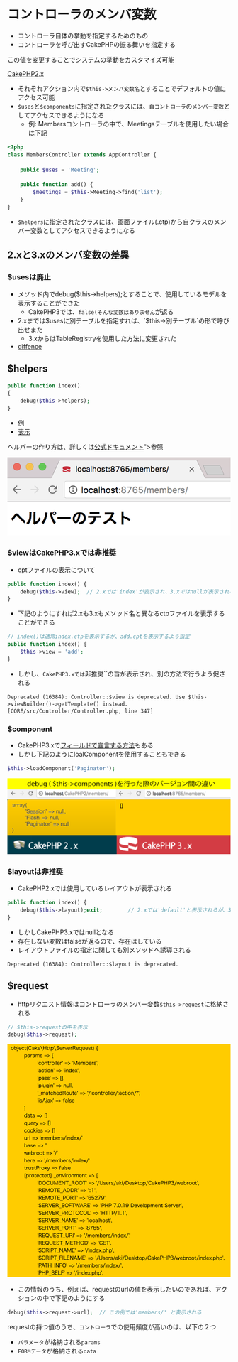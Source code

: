 # コントローラのメンバ変数

* コントローラ自体の挙動を指定するためのもの
* コントローラを呼び出すCakePHPの振る舞いを指定する

この値を変更することでシステムの挙動をカスタマイズ可能

[CakePHP2.x](MemberController.php)

* それぞれアクション内で`$this->メンバ変数名`とすることでデフォルトの値にアクセス可能
* `$uses`と`$components`に指定されたクラスには、`自コントローラ`の`メンバー変数`としてアクセスできるようになる
    * 例: Membersコントローラの中で、Meetingsテーブルを使用したい場合は下記

```php
<?php
class MembersController extends AppController {
    
    public $uses = 'Meeting';
    
    public function add() {
        $meetings = $this->Meeting->find('list');
    }
}
```

* `$helpers`に指定されたクラスには、画面ファイル(.ctp)から自クラスのメンバー変数としてアクセスできるようになる

## 2.xと3.xのメンバ変数の差異

### $usesは廃止

* メソッド内でdebug($this->helpers);とすることで、使用しているモデルを表示することができた
    * CakePHP3では、`false(そんな変数はありません`が返る
* 2.xまでは$usesに別テーブルを指定すれば、`$this->別テーブル`の形で呼び出せまた
    * 3.xからはTableRegistryを使用した方法に変更された
* [diffence](difference.php)

## $helpers

```php
public function index()
{
    debug($this->helpers);
}
```

* [例](TestHelper.php)
* [表示](index.cpt)

ヘルパーの作り方は、詳しくは[公式ドキュメント](https://book.cakephp.org/3.0/ja/views/helpers.html)">参照

![helper_01](image/helper01.png)

### $viewはCakePHP3.xでは非推奨

* cptファイルの表示について

```php
public function index() {
    debug($this->view);  // 2.xでは'index'が表示され、3.xではnullが表示される
}
```

* 下記のようにすれば2.xも3.xもメソッド名と異なるctpファイルを表示することができる

```php
// index()は通常index.ctpを表示するが、add.cptを表示するよう指定
public function index() {
    $this->view = 'add';
}
```

* しかし、`CakePHP3.xでは`非推奨``の旨が表示され、別の方法で行うよう促される

```text
Deprecated (16384): Controller::$view is deprecated. Use $this->viewBuilder()->getTemplate() instead. [CORE/src/Controller/Controller.php, line 347]
```

### $component

* CakePHP3.xで[フィールドで宣言する方法](http://qiita.com/frost_star/items/0921da2e4973b637a2b2)もある
* しかし下記のようにloalComponentを使用することもできる

```php
$this->loadComponent('Paginator');
```

![cake_diff](image/cakeDiff03.png)

### $layoutは非推奨

* CakePHP2.xでは使用しているレイアウトが表示される

```php
public function index() {
    debug($this->layout);exit;        // 2.xでは'default'と表示されるが、3.xではnull
}
```

* しかしCakePHP3.xではnullとなる
* 存在しない変数はfalseが返るので、存在はしている
* レイアウトファイルの指定に関しても別メソッドへ誘導される

```text
Deprecated (16384): Controller::$layout is deprecated. 
```

## $request

* httpリクエスト情報はコントローラのメンバー変数`$this->request`に格納される

```php
// $this->requestの中を表示
debug($this->request);
```

![request_01](image/request01.png)

* この情報のうち、例えば、requestのurlの値を表示したいのであれば、アクションの中で下記のようにする

```php
debug($this->request->url);  // この例では'members/' と表示される
```

requestの持つ値のうち、`コントローラ`での使用頻度が高いのは、以下の２つ

* `パラメータ`が格納される`params`
* `FORMデータ`が格納される`data`